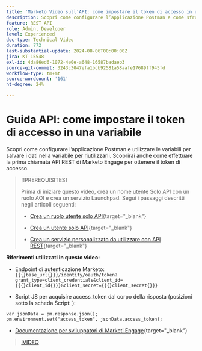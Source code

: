 ```yaml
---
title: 'Marketo Video sull’API: come impostare il token di accesso in una variabile'
description: Scopri come configurare l’applicazione Postman e come sfruttare le variabili per salvare i dati nella variabile a scopo di riutilizzabilità.
feature: REST API
role: Admin, Developer
level: Experienced
doc-type: Technical Video
duration: 772
last-substantial-update: 2024-08-06T00:00:00Z
jira: KT-15548
exl-id: 4da86ed6-1072-4e0e-a648-16587badaeb3
source-git-commit: 3243c3047efa1bcb92581a58aafe17689ff945fd
workflow-type: tm+mt
source-wordcount: '161'
ht-degree: 24%

---
```


# Guida API: come impostare il token di accesso in una variabile

Scopri come configurare l’applicazione Postman e utilizzare le variabili per salvare i dati nella variabile per riutilizzarli. Scoprirai anche come effettuare la prima chiamata API REST di Marketo Engage per ottenere il token di accesso.

>[!PREREQUISITES]
>
>Prima di iniziare questo video, crea un nome utente Solo API con un ruolo AOI e crea un servizio Launchpad. Segui i passaggi descritti negli articoli seguenti:
>
>* [Crea un ruolo utente solo API](https://experienceleague.adobe.com/it/docs/marketo/using/product-docs/administration/users-and-roles/create-an-api-only-user-role){target="_blank"}
>
>* [Crea un utente solo API](https://experienceleague.adobe.com/it/docs/marketo/using/product-docs/administration/users-and-roles/create-an-api-only-user){target="_blank"}
>
>* [Crea un servizio personalizzato da utilizzare con API REST](https://experienceleague.adobe.com/it/docs/marketo/using/product-docs/administration/additional-integrations/create-a-custom-service-for-use-with-rest-api){target="_blank"}

**Riferimenti utilizzati in questo video:**

* Endpoint di autenticazione Marketo: `{{{}base_url{}}}/identity/oauth/token?grant_type=client_credentials&client_id={{{}client_id{}}}&client_secret={{{}client_secret{}}}`

* Script JS per acquisire access_token dal corpo della risposta (posizioni sotto la scheda Script: ):

```
var jsonData = pm.response.json();
pm.environment.set("access_token", jsonData.access_token);
```

* [Documentazione per sviluppatori di Marketi Engage](https://experienceleague.adobe.com/it/docs/marketo-developer/marketo/rest/authentication){target="_blank"}

>[!VIDEO](https://video.tv.adobe.com/v/3453991/?learn=on&captions=ita)
